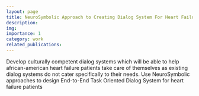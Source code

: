 ```yaml
---
layout: page
title: NeuroSymbolic Approach to Creating Dialog System For Heart Failure Patients
description: 
img: 
importance: 1
category: work
related_publications: 
---
```


Develop culturally competent dialog systems which will be able to help african-american heart failure patients take care of themselves as existing dialog systems do not cater specifically to their needs. 
Use NeuroSymbolic approaches to design End-to-End Task Oriented Dialog System for heart failure patients
